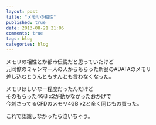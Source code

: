 ```yaml
---
layout: post
title: "メモリの相性"
published: true
date: 2013-08-21 21:06
comments: true
tags: blog
categories: blog
---
```

  
メモリの相性とか都市伝説だと思っていたけど  
元同僚のミャンマー人の人からもらった新品のADATAのメモリ  
差し込むとうんともすんとも言わなくなった。  
  
メモリほしいなー程度だったんだけど  
そのもらった4GB x2が動かなかったおかげで  
今刺さってるCFDのメモリ4GB x2と全く同じもの買った。  
  
これで認識しなかったら泣いちゃう。

